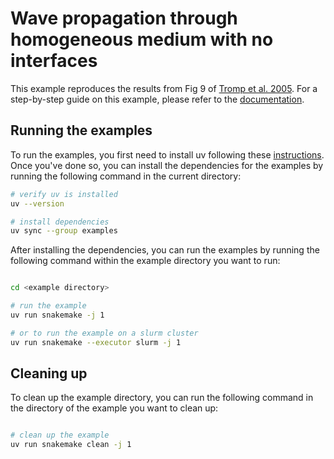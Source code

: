 # Wave propagation through homogeneous medium with no interfaces

This example reproduces the results from Fig 9 of [Tromp et al. 2005](https://doi.org/10.1111/j.1365-246X.2004.02453.x). For a step-by-step guide on this example, please refer to the [documentation](https://specfem2d-kokkos.readthedocs.io/en/latest/cookbooks/dim2/kernels-example-tromp-2005/index.html).

## Running the examples

To run the examples, you first need to install uv following these
[instructions](https://docs.astral.sh/uv/getting-started/installation). Once you've done
so, you can install the dependencies for the examples by running the following
command in the current directory:

```bash
# verify uv is installed
uv --version

# install dependencies
uv sync --group examples

```

After installing the dependencies, you can run the examples by running the following command within the example directory you want to run:

```bash

cd <example directory>

# run the example
uv run snakemake -j 1

# or to run the example on a slurm cluster
uv run snakemake --executor slurm -j 1

```

## Cleaning up

To clean up the example directory, you can run the following command in the directory of the example you want to clean up:

```bash

# clean up the example
uv run snakemake clean -j 1

```
